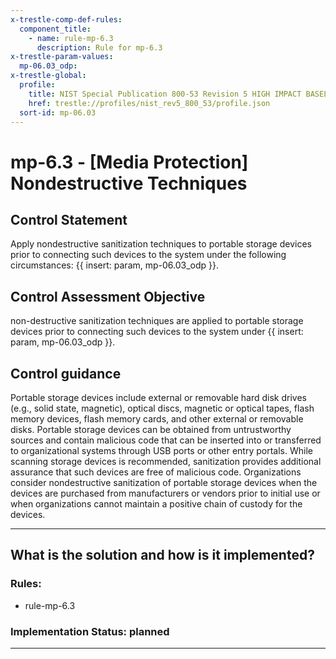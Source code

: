 ```yaml
---
x-trestle-comp-def-rules:
  component_title:
    - name: rule-mp-6.3
      description: Rule for mp-6.3
x-trestle-param-values:
  mp-06.03_odp:
x-trestle-global:
  profile:
    title: NIST Special Publication 800-53 Revision 5 HIGH IMPACT BASELINE
    href: trestle://profiles/nist_rev5_800_53/profile.json
  sort-id: mp-06.03
---
```


# mp-6.3 - \[Media Protection\] Nondestructive Techniques

## Control Statement

Apply nondestructive sanitization techniques to portable storage devices prior to connecting such devices to the system under the following circumstances: {{ insert: param, mp-06.03_odp }}.

## Control Assessment Objective

non-destructive sanitization techniques are applied to portable storage devices prior to connecting such devices to the system under {{ insert: param, mp-06.03_odp }}.

## Control guidance

Portable storage devices include external or removable hard disk drives (e.g., solid state, magnetic), optical discs, magnetic or optical tapes, flash memory devices, flash memory cards, and other external or removable disks. Portable storage devices can be obtained from untrustworthy sources and contain malicious code that can be inserted into or transferred to organizational systems through USB ports or other entry portals. While scanning storage devices is recommended, sanitization provides additional assurance that such devices are free of malicious code. Organizations consider nondestructive sanitization of portable storage devices when the devices are purchased from manufacturers or vendors prior to initial use or when organizations cannot maintain a positive chain of custody for the devices.

______________________________________________________________________

## What is the solution and how is it implemented?

<!-- For implementation status enter one of: implemented, partial, planned, alternative, not-applicable -->

<!-- Note that the list of rules under ### Rules: is read-only and changes will not be captured after assembly to JSON -->

<!-- Add control implementation description here for control: mp-6.3 -->

### Rules:

  - rule-mp-6.3

### Implementation Status: planned

______________________________________________________________________
